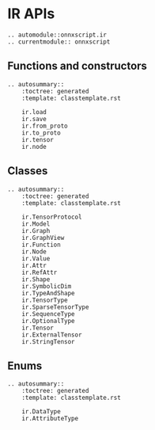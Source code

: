 # IR APIs

```{eval-rst}
.. automodule::onnxscript.ir
.. currentmodule:: onnxscript
```

## Functions and constructors

```{eval-rst}
.. autosummary::
    :toctree: generated
    :template: classtemplate.rst

    ir.load
    ir.save
    ir.from_proto
    ir.to_proto
    ir.tensor
    ir.node
```

## Classes

```{eval-rst}
.. autosummary::
    :toctree: generated
    :template: classtemplate.rst

    ir.TensorProtocol
    ir.Model
    ir.Graph
    ir.GraphView
    ir.Function
    ir.Node
    ir.Value
    ir.Attr
    ir.RefAttr
    ir.Shape
    ir.SymbolicDim
    ir.TypeAndShape
    ir.TensorType
    ir.SparseTensorType
    ir.SequenceType
    ir.OptionalType
    ir.Tensor
    ir.ExternalTensor
    ir.StringTensor
```

## Enums

```{eval-rst}
.. autosummary::
    :toctree: generated
    :template: classtemplate.rst

    ir.DataType
    ir.AttributeType
```

